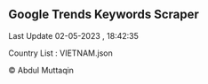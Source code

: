 

## Google Trends Keywords Scraper 
 
Last Update 02-05-2023 , 18:42:35

Country List :
VIETNAM.json



© Abdul Muttaqin 
